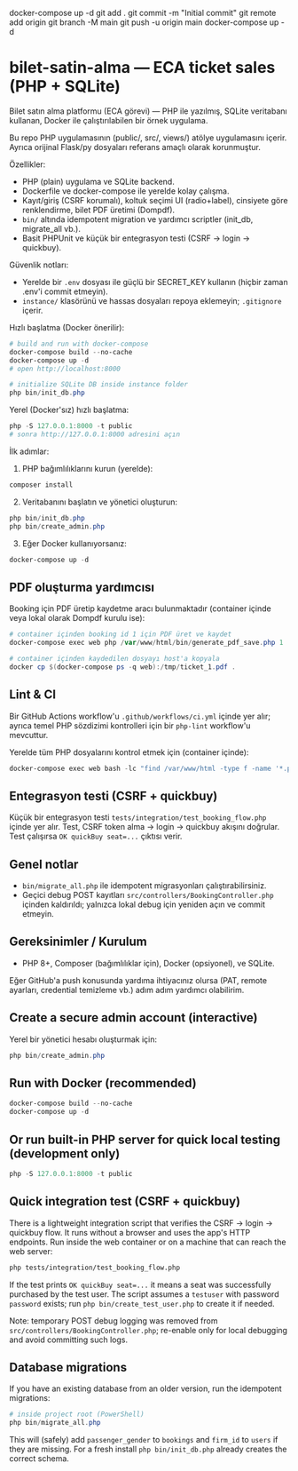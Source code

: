 docker-compose up -d
git add .
git commit -m "Initial commit"
git remote add origin <your-remote-url>
git branch -M main
git push -u origin main
docker-compose up -d
# bilet-satin-alma — ECA ticket sales (PHP + SQLite)

Bilet satın alma platformu (ECA görevi) — PHP ile yazılmış, SQLite veritabanı kullanan, Docker ile çalıştırılabilen bir örnek uygulama.

Bu repo PHP uygulamasının (public/, src/, views/) atölye uygulamasını içerir. Ayrıca orijinal Flask/py dosyaları referans amaçlı olarak korunmuştur.

Özellikler:

- PHP (plain) uygulama ve SQLite backend.
- Dockerfile ve docker-compose ile yerelde kolay çalışma.
- Kayıt/giriş (CSRF korumalı), koltuk seçimi UI (radio+label), cinsiyete göre renklendirme, bilet PDF üretimi (Dompdf).
- `bin/` altında idempotent migration ve yardımcı scriptler (init_db, migrate_all vb.).
- Basit PHPUnit ve küçük bir entegrasyon testi (CSRF -> login -> quickbuy).

Güvenlik notları:

- Yerelde bir `.env` dosyası ile güçlü bir SECRET_KEY kullanın (hiçbir zaman .env'i commit etmeyin).
- `instance/` klasörünü ve hassas dosyaları repoya eklemeyin; `.gitignore` içerir.

Hızlı başlatma (Docker önerilir):

```powershell
# build and run with docker-compose
docker-compose build --no-cache
docker-compose up -d
# open http://localhost:8000

# initialize SQLite DB inside instance folder
php bin/init_db.php
```

Yerel (Docker'sız) hızlı başlatma:

```powershell
php -S 127.0.0.1:8000 -t public
# sonra http://127.0.0.1:8000 adresini açın
```

İlk adımlar:

1. PHP bağımlılıklarını kurun (yerelde):

```powershell
composer install
```

2. Veritabanını başlatın ve yönetici oluşturun:

```powershell
php bin/init_db.php
php bin/create_admin.php
```

3. Eğer Docker kullanıyorsanız:

```powershell
docker-compose up -d
```

PDF oluşturma yardımcısı
-----------------------
Booking için PDF üretip kaydetme aracı bulunmaktadır (container içinde veya lokal olarak Dompdf kurulu ise):

```powershell
# container içinden booking id 1 için PDF üret ve kaydet
docker-compose exec web php /var/www/html/bin/generate_pdf_save.php 1

# container içinden kaydedilen dosyayı host'a kopyala
docker cp $(docker-compose ps -q web):/tmp/ticket_1.pdf .
```

Lint & CI
---------
Bir GitHub Actions workflow'u `.github/workflows/ci.yml` içinde yer alır; ayrıca temel PHP sözdizimi kontrolleri için bir `php-lint` workflow'u mevcuttur.

Yerelde tüm PHP dosyalarını kontrol etmek için (container içinde):

```powershell
docker-compose exec web bash -lc "find /var/www/html -type f -name '*.php' -print0 | xargs -0 -n1 php -l"
```

Entegrasyon testi (CSRF + quickbuy)
---------------------------------
Küçük bir entegrasyon testi `tests/integration/test_booking_flow.php` içinde yer alır. Test, CSRF token alma -> login -> quickbuy akışını doğrular. Test çalışırsa `OK quickBuy seat=...` çıktısı verir.

Genel notlar
-----------
- `bin/migrate_all.php` ile idempotent migrasyonları çalıştırabilirsiniz.
- Geçici debug POST kayıtları `src/controllers/BookingController.php` içinden kaldırıldı; yalnızca lokal debug için yeniden açın ve commit etmeyin.

Gereksinimler / Kurulum
----------------------
- PHP 8+, Composer (bağımlılıklar için), Docker (opsiyonel), ve SQLite.

Eğer GitHub'a push konusunda yardıma ihtiyacınız olursa (PAT, remote ayarları, credential temizleme vb.) adım adım yardımcı olabilirim.

Create a secure admin account (interactive)
-----------------------------------------
Yerel bir yönetici hesabı oluşturmak için:

```powershell
php bin/create_admin.php
```

Run with Docker (recommended)
-----------------------------

```powershell
docker-compose build --no-cache
docker-compose up -d
```

Or run built-in PHP server for quick local testing (development only)
------------------------------------------------------------------

```powershell
php -S 127.0.0.1:8000 -t public
```

Quick integration test (CSRF + quickbuy)
---------------------------------------

There is a lightweight integration script that verifies the CSRF -> login -> quickbuy flow. It runs without a browser and uses the app's HTTP endpoints. Run inside the web container or on a machine that can reach the web server:

```bash
php tests/integration/test_booking_flow.php
```

If the test prints `OK quickBuy seat=...` it means a seat was successfully purchased by the test user. The script assumes a `testuser` with password `password` exists; run `php bin/create_test_user.php` to create it if needed.

Note: temporary POST debug logging was removed from `src/controllers/BookingController.php`; re-enable only for local debugging and avoid committing such logs.

Database migrations
-------------------
If you have an existing database from an older version, run the idempotent migrations:

```powershell
# inside project root (PowerShell)
php bin/migrate_all.php
```

This will (safely) add `passenger_gender` to `bookings` and `firm_id` to `users` if they are missing. For a fresh install `php bin/init_db.php` already creates the correct schema.

